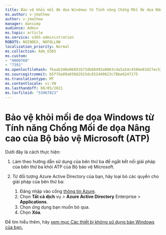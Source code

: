 ```yaml
---
title: Bảo vệ khỏi mối đe dọa Windows từ Tính năng Chống Mối đe dọa Nâng cao của Bộ bảo vệ Microsoft (ATP)
ms.author: v-jmathew
author: v-jmathew
manager: dansimp
audience: Admin
ms.topic: article
ms.service: o365-administration
ROBOTS: NOINDEX, NOFOLLOW
localization_priority: Normal
ms.collection: Adm_O365
ms.custom:
- "9000760"
- "7391"
ms.openlocfilehash: fbaab348e06691b73db68492a0083c4a5a54c4504e03d27ec53f2a9f5047266d
ms.sourcegitcommit: b5f7da89a650d2915dc652449623c78be6247175
ms.translationtype: MT
ms.contentlocale: vi-VN
ms.lasthandoff: 08/05/2021
ms.locfileid: "53967823"
---
```

# <a name="offboard-non-windows-devices-from-microsoft-defender-advanced-threat-protection-atp"></a>Bảo vệ khỏi mối đe dọa Windows từ Tính năng Chống Mối đe dọa Nâng cao của Bộ bảo vệ Microsoft (ATP)

Dưới đây là cách thực hiện:

1. Làm theo hướng dẫn sử dụng của bên thứ ba để ngắt kết nối giải pháp của bên thứ ba khỏi ATP của Bộ bảo vệ Microsoft.
2. Từ đối tượng Azure Active Directory của bạn, hãy loại bỏ các quyền cho giải pháp của bên thứ ba:

    1. Đăng nhập vào cổng [thông tin Azure](https://go.microsoft.com/fwlink/?linkid=2125612).
    1. Chọn **Tất cả dịch** vụ  >  **Azure Active Directory** Enterprise  >  **Applications**.
    1. Chọn ứng dụng bạn muốn bỏ qua.
    1. Chọn **Xóa**.

Để tìm hiểu thêm, hãy [xem mục Các thiết bị không sử dụng bàn Windows của bạn.](https://go.microsoft.com/fwlink/?linkid=2143630)
